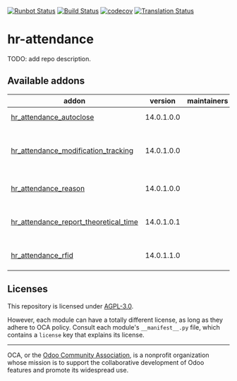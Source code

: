 [![Runbot Status](https://runbot.odoo-community.org/runbot/badge/flat/288/14.0.svg)](https://runbot.odoo-community.org/runbot/repo/github-com-oca-hr-attendance-288)
[![Build Status](https://travis-ci.com/OCA/hr-attendance.svg?branch=14.0)](https://travis-ci.com/OCA/hr-attendance)
[![codecov](https://codecov.io/gh/OCA/hr-attendance/branch/14.0/graph/badge.svg)](https://codecov.io/gh/OCA/hr-attendance)
[![Translation Status](https://translation.odoo-community.org/widgets/hr-attendance-14-0/-/svg-badge.svg)](https://translation.odoo-community.org/engage/hr-attendance-14-0/?utm_source=widget)

<!-- /!\ do not modify above this line -->

# hr-attendance

TODO: add repo description.

<!-- /!\ do not modify below this line -->

<!-- prettier-ignore-start -->

[//]: # (addons)

Available addons
----------------
addon | version | maintainers | summary
--- | --- | --- | ---
[hr_attendance_autoclose](hr_attendance_autoclose/) | 14.0.1.0.0 |  | Close stale Attendances
[hr_attendance_modification_tracking](hr_attendance_modification_tracking/) | 14.0.1.0.0 |  | Attendance changes will now be registered in the chatter.
[hr_attendance_reason](hr_attendance_reason/) | 14.0.1.0.0 |  | HR Attendance Reason
[hr_attendance_report_theoretical_time](hr_attendance_report_theoretical_time/) | 14.0.1.0.1 |  | Theoretical vs Attended Time Analysis
[hr_attendance_rfid](hr_attendance_rfid/) | 14.0.1.1.0 |  | HR Attendance RFID

[//]: # (end addons)

<!-- prettier-ignore-end -->

## Licenses

This repository is licensed under [AGPL-3.0](LICENSE).

However, each module can have a totally different license, as long as they adhere to OCA
policy. Consult each module's `__manifest__.py` file, which contains a `license` key
that explains its license.

----

OCA, or the [Odoo Community Association](http://odoo-community.org/), is a nonprofit
organization whose mission is to support the collaborative development of Odoo features
and promote its widespread use.
